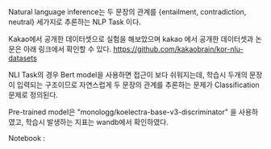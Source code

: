 
Natural language inference는 두 문장의 관계를 {entailment, contradiction, neutral} 세가지로 추론하는 NLP Task 이다.

Kakao에서 공개한 데이터셋으로 실험을 해보았으며 kakao 에서 공개한 데이터셋과 논문은 아래 링크에서 확인할 수 있다.
https://github.com/kakaobrain/kor-nlu-datasets

NLI Task의 경우 Bert model을 사용하면 접근이 보다 쉬워지는데,
학습시 두개의 문장이 입력되는 구조이므로 자연스럽게 두 문장의 관계를 추론하는 문제가 Classification 문제로 정의된다.

Pre-trained model은 "monologg/koelectra-base-v3-discriminator" 을 사용하였고,
학습시 발생하는 지표는 wandb에서 확인하였다.

Notebook :
